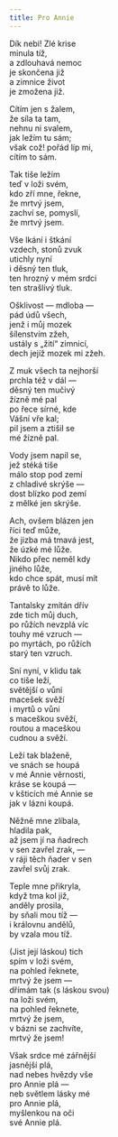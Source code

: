 ```yaml
---
title: Pro Annie
---
```


  

Dík nebi! Zlé krise  
minula tíž,  
a zdlouhavá nemoc  
je skončena již  
a zimnice život  
je zmožena již.

  

Cítím jen s žalem,  
že síla ta tam,  
nehnu ni svalem,  
jak ležím tu sám;  
však což! pořád líp mi,  
cítím to sám.

  

Tak tiše ležím  
teď v loži svém,  
kdo zří mne, řekne,  
že mrtvý jsem,  
zachví se, pomyslí,  
že mrtvý jsem.

  

Vše lkání i štkání  
vzdech, stonů zvuk  
utichly nyní  
i děsný ten tluk,  
ten hrozný v mém srdci  
ten strašlivý tluk.

  

Ošklivost — mdloba —  
pád údů všech,  
jenž i můj mozek  
šílenstvím zžeh,  
ustály s „žití“ zimnicí,  
dech jejíž mozek mi zžeh.

  

Z muk všech ta nejhorší  
prchla též v dál —  
děsný ten mučivý  
žízně mé pal  
po řece sírné, kde  
Vášní vře kal;  
pil jsem a ztišil se  
mé žízně pal.

  

Vody jsem napil se,  
jež stéká tiše  
málo stop pod zemí  
z chladivé skrýše —  
dost blízko pod zemí  
z mělké jen skrýše.

  

Ach, ovšem blázen jen  
říci teď může,  
že jizba má tmavá jest,  
že úzké mé lůže.  
Nikdo přec neměl kdy  
jiného lůže,  
kdo chce spát, musí mít  
právě to lůže.

  

Tantalsky zmítán dřív  
zde tich můj duch,  
po růžích nevzplá víc  
touhy mé vzruch —  
po myrtách, po růžích  
starý ten vzruch.

  

Sní nyní, v klidu tak  
co tiše leží,  
světější o vůni  
macešek svěží  
i myrtů o vůni  
s maceškou svěží,  
routou a maceškou  
cudnou a svěží.

  

Leží tak blaženě,  
ve snách se houpá  
v mé Annie věrnosti,  
kráse se koupá —  
v kšticích mé Annie se  
jak v lázni koupá.

  

Něžně mne zlíbala,  
hladila pak,  
až jsem jí na ňadrech  
v sen zavřel zrak, —  
v ráji těch ňader v sen  
zavřel svůj zrak.

  

Teple mne přikryla,  
když tma kol již,  
anděly prosila,  
by sňali mou tíž —  
i královnu andělů,  
by vzala mou tíž.

  

(Jist její láskou) tich  
spím v loži svém,  
na pohled řeknete,  
mrtvý že jsem —  
dřímám tak (s láskou svou)  
na loži svém,  
na pohled řeknete,  
mrtvý že jsem,  
v bázni se zachvíte,  
mrtvý že jsem!

  

Však srdce mé zářnější  
jasnější plá,  
nad nebes hvězdy vše  
pro Annie plá —  
neb světlem lásky mé  
pro Annie plá,  
myšlenkou na oči  
své Annie plá.
